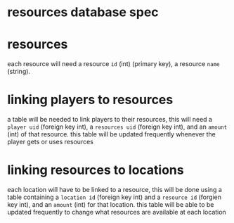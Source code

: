 # resources database spec

# resources
each resource will need a resource `id` (int) (primary key), a resource `name` (string).

# linking players to resources
a table will be needed to link players to their resources, this will need a `player uid` (foreign key int), a `resources uid` (foreign key int), and an `amount` (int) of that resource. this table will be updated frequently whenever the player gets or uses resources

# linking resources to locations
each location will have to be linked to a resource, this will be done using a table containing a `location id` (foreign key int) and a `resource id` (forgien key int), and an `amount` (int) for that location. this table will be able to be updated frequently to change what resources are available at each location